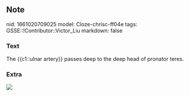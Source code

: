 ## Note
nid: 1661020709025
model: Cloze-chrisc-ff04e
tags: GSSE::!Contributor::Victor_Liu
markdown: false

### Text
The {{c1::ulnar artery}} passes deep to the deep head of pronator teres.

### Extra
<img src="paste-3e25f628c98f684a527a3cff41bb2dafaf33f10b.jpg">
